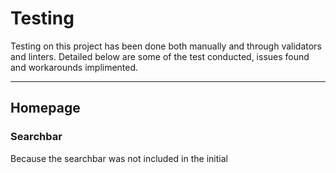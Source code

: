 # Testing

Testing on this project has been done both manually and through validators and linters. Detailed below are some of the test conducted, issues found and workarounds implimented.

---

## Homepage

### Searchbar

Because the searchbar was not included in the initial